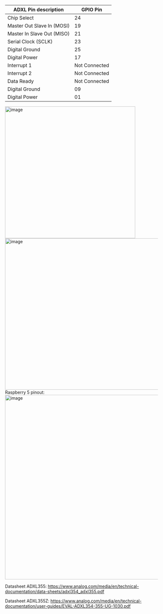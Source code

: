 | ADXL Pin description       | GPIO Pin         |
|-----------                 |------------------|
| Chip Select                | 24 |
| Master Out Slave In (MOSI) | 19   |
| Master In Slave Out (MISO) | 21        |
| Serial Clock (SCLK)        | 23        |
| Digital Ground             | 25 |
| Digital Power              | 17 |
| Interrupt 1                | Not Connected |
| Interrupt 2	               | Not Connected |
| Data Ready                 | Not Connected |
| Digital Ground             |	09 |
| Digital Power              |	01 |

<img width="429" height="433" alt="image" src="https://github.com/user-attachments/assets/ad8cc7d5-1037-4552-b3ed-95a519c955e4" />
<img width="744" height="497" alt="image" src="https://github.com/user-attachments/assets/30948772-9725-485a-a07c-f26d5f5b5180" />
Raspberry 5 pinout:
<img width="872" height="606" alt="image" src="https://github.com/user-attachments/assets/60bbdf45-e39e-4180-8862-4181628f0551" />

Datasheet ADXL355:
https://www.analog.com/media/en/technical-documentation/data-sheets/adxl354_adxl355.pdf

Datasheet ADXL355Z:
https://www.analog.com/media/en/technical-documentation/user-guides/EVAL-ADXL354-355-UG-1030.pdf
